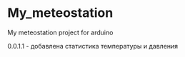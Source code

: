 # My_meteostation
My meteostation project for arduino

0.0.1.1 - добавлена статистика температуры и давления
